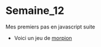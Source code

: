 # Semaine_12
Mes premiers pas en javascript suite

* Voici un jeu de [morpion](https://htmlpreview.github.io/?https://github.com/FrancoisPerreau/Semaine_12/blob/master/Jeu_Morpion/index.html)

